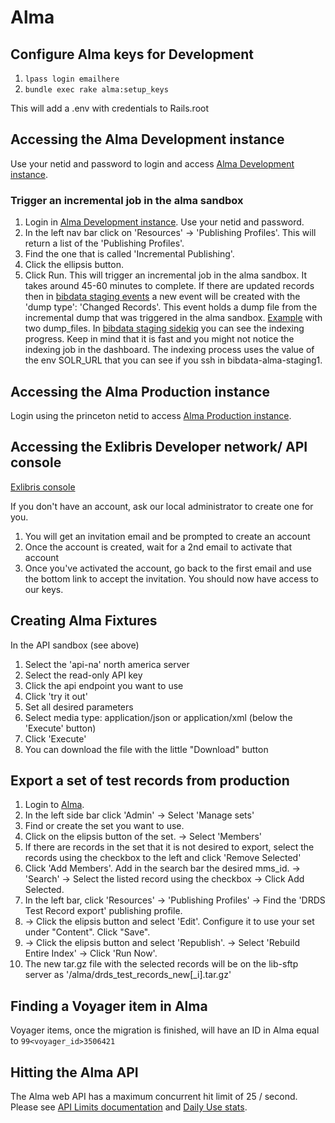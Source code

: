 # Alma

## Configure Alma keys for Development

1. `lpass login emailhere`
1. `bundle exec rake alma:setup_keys`

This will add a .env with credentials to Rails.root

## Accessing the Alma Development instance

Use your netid and password to login and access [Alma Development instance](https://princeton-psb.alma.exlibrisgroup.com/SAML).

### Trigger an incremental job in the alma sandbox

1. Login in [Alma Development instance](https://princeton-psb.alma.exlibrisgroup.com/SAML). Use your netid and password.
2. In the left nav bar click on 'Resources' -> 'Publishing Profiles'. This will return a list of the 'Publishing Profiles'.
3. Find the one that is called 'Incremental Publishing'. 
4. Click the ellipsis button.
5. Click Run. 
This will trigger an incremental job in the alma sandbox. It takes around 45-60 minutes to complete. 
If there are updated records then in [bibdata staging events](https://bibdata-staging.princeton.edu/events) a new event will be created with the 'dump type': 'Changed Records'. This event holds a dump file from the incremental dump that was triggered in the alma sandbox. [Example](https://bibdata-staging.princeton.edu/dumps/1124.json) with two dump_files.
In [bibdata staging sidekiq](https://bibdata-staging.princeton.edu/sidekiq) you can see the indexing progress. Keep in mind that it is fast and you might not notice the indexing job in the dashboard.
The indexing process uses the value of the env SOLR_URL that you can see if you ssh in bibdata-alma-staging1.

## Accessing the Alma Production instance

Login using the princeton netid to access [Alma Production instance](https://princeton.alma.exlibrisgroup.com/SAML).

## Accessing the Exlibris Developer network/ API console

[Exlibris console](https://developers.exlibrisgroup.com/console/)

If you don't have an account, ask our local administrator to create one for you.

1. You will get an invitation email and be prompted to create an account
2. Once the account is created, wait for a 2nd email to activate that account
3. Once you've activated the account, go back to the first email and use the
   bottom link to accept the invitation. You should now have access to our keys.

## Creating Alma Fixtures

In the API sandbox (see above)

1. Select the 'api-na' north america server
1. Select the read-only API key
1. Click the api endpoint you want to use
1. Click 'try it out'
1. Set all desired parameters
1. Select media type: application/json or application/xml (below the 'Execute'
   button)
1. Click 'Execute'
1. You can download the file with the little "Download" button

## Export a set of test records from production
1. Login to [Alma](https://princeton.alma.exlibrisgroup.com/SAML).
1. In the left side bar click 'Admin' -> Select 'Manage sets'
1. Find or create the set you want to use.
1. Click on the elipsis button of the set. -> Select 'Members'
1. If there are records in the set that it is not desired to export, select the records using the checkbox to the left and click 'Remove Selected'
1. Click 'Add Members'. Add in the search bar the desired mms_id. -> 'Search' -> Select the listed record using the checkbox -> Click Add Selected.
1. In the left bar, click 'Resources' -> 'Publishing Profiles' -> Find the 'DRDS Test Record export' publishing profile.
1. -> Click the elipsis button and select 'Edit'. Configure it to use your set under "Content". Click "Save".
1. -> Click the elipsis button and select 'Republish'. -> Select 'Rebuild Entire Index' -> Click 'Run Now'.
1. The new tar.gz file with the selected records will be on the lib-sftp server as '/alma/drds_test_records_new[_i].tar.gz'

## Finding a Voyager item in Alma

Voyager items, once the migration is finished, will have an ID in Alma equal to
`99<voyager_id>3506421`

## Hitting the Alma API

The Alma web API has a maximum concurrent hit limit of 25 / second. Please see [API Limits documentation](https://developers.exlibrisgroup.com/alma/apis/#threshold) and [Daily Use stats](https://developers.exlibrisgroup.com/manage/reports/).
